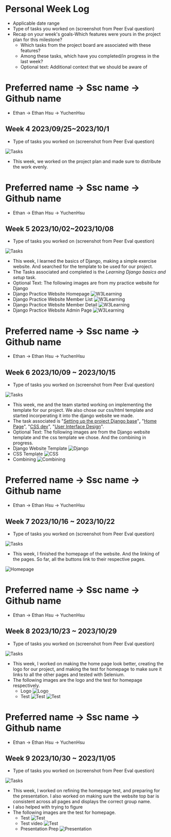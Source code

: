 # Personal Week Log

- Applicable date range
- Type of tasks you worked on (screenshot from Peer Eval question)
- Recap on your week's goals-Which features were yours in the project plan for this milestone?
  - Which tasks from the project board are associated with these features?
  - Among these tasks, which have you completed/in progress in the last week?
  - Optional text: Additional context that we should be aware of

# Preferred name -> Ssc name -> Github name

- Ethan -> Ethan Hsu -> YuchenHsu

## Week 4 2023/09/25~2023/10/1

- Type of tasks you worked on (screenshot from Peer Eval question)

![Tasks](./images/tasks/Ethan_Week4.png)

- This week, we worked on the project plan and made sure to distribute the work evenly.

# Preferred name -> Ssc name -> Github name

- Ethan -> Ethan Hsu -> YuchenHsu

## Week 5 2023/10/02~2023/10/08

- Type of tasks you worked on (screenshot from Peer Eval question)

![Tasks](./images/tasks/Ethan_Week5.png)

- This week, I learned the basics of Django, making a simple exercise website. And searched for the template to be used for our project.
- The Tasks associated and completed is the *Learning Django basics and setup* task.
- Optional Text: The following images are from my practice website for Django
- Django Practice Website Homepage
  ![W3Learning](./images/w3images/Ethan/Homepage.png)
- Django Practice Website Member List
  ![W3Learning](./images/w3images/Ethan/MemberList.png)
- Django Practice Website Member Detail
  ![W3Learning](./images/w3images/Ethan/MemberDetail.png)
- Django Practice Website Admin Page
  ![W3Learning](./images/w3images/Ethan/Admin.png)

# Preferred name -> Ssc name -> Github name

- Ethan -> Ethan Hsu -> YuchenHsu

## Week 6 2023/10/09 ~ 2023/10/15

- Type of tasks you worked on (screenshot from Peer Eval question)

![Tasks](./images/tasks/Ethan_Week6.png)

- This week, me and the team started working on implementing the template for our project. We also chose our css/html template and started incorperating it into the django website we made.
- The task associated is "[Setting up the project Django base](https://github.com/COSC-499-W2023/year-long-project-team-13/issues/45)"**,** "[Home Page](https://github.com/COSC-499-W2023/year-long-project-team-13/issues/3)", "[CSS dev](https://github.com/COSC-499-W2023/year-long-project-team-13/issues/7)", "[User Interface Design](https://github.com/COSC-499-W2023/year-long-project-team-13/issues/6)".
- Optional Text: The following images are from the Django website template and the css template we chose. And the combining in progress.
- Django Website Template
  ![Django](./images/w3images/Ethan/django_css_template/Ethan_django_css_merge.png)
- CSS Template
  ![CSS](./images/w3images/Ethan/django_css_template/Ethan_css_template.png)
- Combining
  ![Combining](./images/w3images/Ethan/django_css_template/Ethan_django_css_merge.png)

# Preferred name -> Ssc name -> Github name

- Ethan -> Ethan Hsu -> YuchenHsu

## Week 7 2023/10/16 ~ 2023/10/22

- Type of tasks you worked on (screenshot from Peer Eval question)

![Tasks](./images/tasks/Ethan_Week7.png)

- This week, I finished the homepage of the website. And the linking of the pages. So far, all the buttons link to their respective pages.

![Homepage](./images/Ethan_stuff/new_homepage.png)

# Preferred name -> Ssc name -> Github name

- Ethan -> Ethan Hsu -> YuchenHsu

## Week 8 2023/10/23 ~ 2023/10/29

- Type of tasks you worked on (screenshot from Peer Eval question)

![Tasks](./images/tasks/Ethan_Week8.png)

- This week, I worked on making the home page look better, creating the logo for our project, and making the test for homepage to make sure it links to all the other pages and tested with Selenium.
- The following images are the logo and the test for homepage respectively.
  - Logo
![Logo](./images/Ethan_stuff/vnonymous.gif)
  - Test
![Test](./images/Ethan_stuff/Testing_results.png)
![Test](./images/Ethan_stuff/479198746786398536.gif)

# Preferred name -> Ssc name -> Github name

- Ethan -> Ethan Hsu -> YuchenHsu

## Week 9 2023/10/30 ~ 2023/11/05

- Type of tasks you worked on (screenshot from Peer Eval question)

![Tasks](./images/tasks/Ethan_Week9.png)

- This week, I worked on refining the homepage test, and preparing for the presentation. I also worked on making sure the website top bar is consistent across all pages and displays the correct group name.
- I also helped with trying to figure
- The following images are the test for homepage.
  - Test
![Test](./images/tests_completion/Week9_test.png)
  - Test video
![Test](./images/Ethan_stuff/Master_Test.gif)
  - Presentation Prep
![Presentation](./images/Ethan_stuff/presentation_prep.png)
